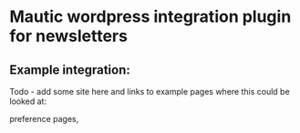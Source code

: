 # Mautic wordpress integration plugin for newsletters
     
## Example integration:     
    
Todo - add some site here and links to example pages where this could be looked at:
  
preference pages,   